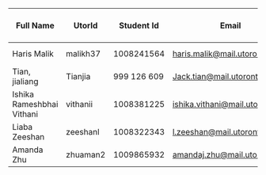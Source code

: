 
| Full Name | UtorId | Student Id | Email | Best way to Connect | Slack User Name |
|-----------|--------|------------|-------|---------------------|-----------------|
| Haris Malik | malikh37 | 1008241564 | haris.malik@mail.utoronto.ca | 6473330424 | Haris Malik
| Tian, jialiang | Tianjia | 999 126 609 | Jack.tian@mail.utoronto.ca| 6477041174 | Jack Tian
| Ishika Rameshbhai Vithani | vithanii | 1008381225 | ishika.vithani@mail.utoronto.ca | 5147747176 | Ishika Vithani 
| Liaba Zeeshan | zeeshanl | 1008322343 | l.zeeshan@mail.utoronto.ca | 6476173811 | Liaba Zeeshan
| Amanda Zhu | zhuaman2 | 1009865932 | amandaj.zhu@mail.utoronto.ca | 647-918-6575 | Amanda Zhu
